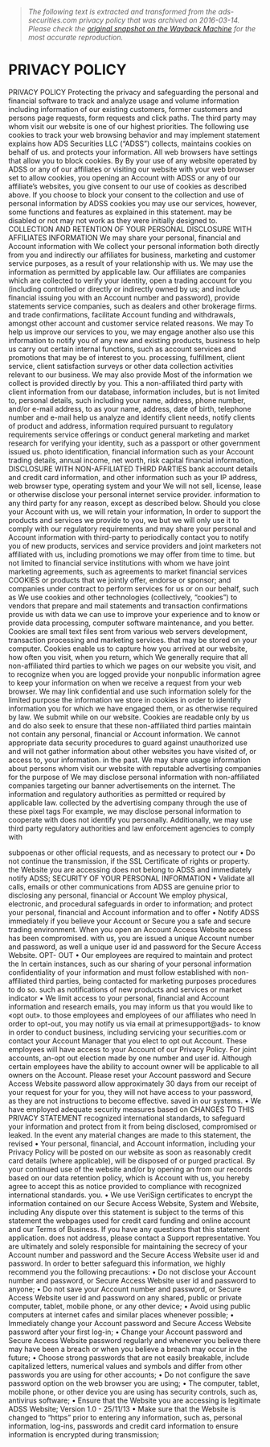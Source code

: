 > *The following text is extracted and transformed from the ads-securities.com privacy policy that was archived on 2016-03-14. Please check the [original snapshot on the Wayback Machine](https://web.archive.org/web/20160314081559id_/http%3A//www.ads-securities.com/sites/default/files/ADS-Securities-Privacy-Policy.pdf) for the most accurate reproduction.*

# PRIVACY POLICY

PRIVACY POLICY
Protecting the privacy and safeguarding the personal and financial           software to track and analyze usage and volume information including
information of our existing customers, former customers and persons          page requests, form requests and click paths. The third party may
whom visit our website is one of our highest priorities. The following       use cookies to track your web browsing behavior and may implement
statement explains how ADS Securities LLC (“ADSS”) collects, maintains       cookies on behalf of us.
and protects your information.
                                                                             All web browsers have settings that allow you to block cookies. By
By your use of any website operated by ADSS or any of our affiliates or      visiting our website with your web browser set to allow cookies, you
opening an Account with ADSS or any of our affiliate’s websites, you give    consent to our use of cookies as described above. If you choose to block
your consent to the collection and use of personal information by ADSS       cookies you may use our services, however, some functions and features
as explained in this statement.                                              may be disabled or not may not work as they were initially designed to.
COLLECTION AND RETENTION OF YOUR PERSONAL                                    DISCLOSURE WITH AFFILIATES
INFORMATION
                                                                             We may share your personal, financial and Account information with
We collect your personal information both directly from you and indirectly   our affiliates for business, marketing and customer service purposes,
as a result of your relationship with us. We may use the information         as permitted by applicable law. Our affiliates are companies which are
collected to verify your identity, open a trading account for you (including controlled or directly or indirectly owned by us; and include financial
issuing you with an Account number and password), provide statements         service companies, such as dealers and other brokerage firms.
and trade confirmations, facilitate Account funding and withdrawals,
amongst other account and customer service related reasons. We may           To help us improve our services to you, we may engage another
also use this information to notify you of any new and existing products,    business to help us carry out certain internal functions, such as account
services and promotions that may be of interest to you.                      processing, fulfillment, client service, client satisfaction surveys or other
                                                                             data collection activities relevant to our business. We may also provide
Most of the information we collect is provided directly by you. This         a non-affiliated third party with client information from our database,
information includes, but is not limited to, personal details, such          including your name, address, phone number, and/or e-mail address, to
as your name, address, date of birth, telephone number and e-mail            help us analyze and identify client needs, notify clients of product and
address, information required pursuant to regulatory requirements            service offerings or conduct general marketing and market research for
verifying your identity, such as a passport or other government issued       us.
photo identification, financial information such as your Account trading
details, annual income, net worth, risk capital financial information,       DISCLOSURE WITH NON-AFFILIATED THIRD PARTIES
bank account details and credit card information, and other information
such as your IP address, web browser type, operating system and your         We will not sell, license, lease or otherwise disclose your personal
internet service provider.                                                   information to any third party for any reason, except as described below.
Should you close your Account with us, we will retain your information,      In order to support the products and services we provide to you, we
but we will only use it to comply with our regulatory requirements and       may share your personal and Account information with third-party
to periodically contact you to notify you of new products, services and      service providers and joint marketers not affiliated with us, including
promotions we may offer from time to time.                                   but not limited to financial service institutions with whom we have joint
                                                                             marketing agreements, such as agreements to market financial services
COOKIES                                                                      or products that we jointly offer, endorse or sponsor; and companies
                                                                             under contract to perform services for us or on our behalf, such as
We use cookies and other technologies (collectively, “cookies”) to           vendors that prepare and mail statements and transaction confirmations
provide us with data we can use to improve your experience and to know       or provide data processing, computer software maintenance, and
you better. Cookies are small text files sent from various web servers       development, transaction processing and marketing services.
that may be stored on your computer. Cookies enable us to capture how
you arrived at our website, how often you visit, when you return, which      We generally require that all non-affiliated third parties to which we
pages on our website you visit, and to recognize when you are logged         provide your nonpublic information agree to keep your information
on when we receive a request from your web browser. We may link              confidential and use such information solely for the limited purpose
the information we store in cookies in order to identify information you     for which we have engaged them, or as otherwise required by law. We
submit while on our website. Cookies are readable only by us and do          also seek to ensure that these non-affiliated third parties maintain
not contain any personal, financial or Account information. We cannot        appropriate data security procedures to guard against unauthorized use
and will not gather information about other websites you have visited        of, or access to, your information.
in the past. We may share usage information about persons whom visit
our website with reputable advertising companies for the purpose of          We may disclose personal information with non-affiliated companies
targeting our banner advertisements on the internet. The information         and regulatory authorities as permitted or required by applicable law.
collected by the advertising company through the use of these pixel tags     For example, we may disclose personal information to cooperate with
does not identify you personally. Additionally, we may use third party       regulatory authorities and law enforcement agencies to comply with


subpoenas or other official requests, and as necessary to protect our        •    Do not continue the transmission, if the SSL Certificate of
rights or property.                                                               the Website you are accessing does not belong to ADSS and
                                                                                  immediately notify ADSS;
SECURITY OF YOUR PERSONAL INFORMATION                                        •    Validate all calls, emails or other communications from ADSS
                                                                                  are genuine prior to disclosing any personal, financial or Account
We employ physical, electronic, and procedural safeguards in order to             information; and
protect your personal, financial and Account information and to offer        •    Notify ADSS immediately if you believe your Account or Secure
you a safe and secure trading environment. When you open an Account               Access Website access has been compromised.
with us, you are issued a unique Account number and password, as well
a unique user id and password for the Secure Access Website.                 OPT- OUT
•    Our employees are required to maintain and protect the                  In certain instances, such as our sharing of your personal information
     confidentiality of your information and must follow established         with non-affiliated third parties, being contacted for marketing purposes
     procedures to do so.                                                    such as notifications of new products and services or market indicator
•    We limit access to your personal, financial and Account information     and research emails, you may inform us that you would like to «opt out».
     to those employees and employees of our affiliates who need             In order to opt-out, you may notify us via email at primesupport@ads-
     to know in order to conduct business, including servicing your          securities.com or contact your Account Manager that you elect to opt out
     Account. These employees will have access to your Account               of our Privacy Policy. For joint accounts, an-opt out election made by one
     number and user id. Although certain employees have the ability to      account owner will be applicable to all owners on the Account. Please
     reset your Account password and Secure Access Website password          allow approximately 30 days from our receipt of your request for your
     for you, they will not have access to your password, as they are not    instructions to become effective.
     saved in our systems.
•    We have employed adequate security measures based on                    CHANGES TO THIS PRIVACY STATEMENT
     recognized international standards, to safeguard your information
     and protect from it from being disclosed, compromised or leaked.        In the event any material changes are made to this statement, the revised
•    Your personal, financial, and Account information, including your       Privacy Policy will be posted on our website as soon as reasonably
     credit card details (where applicable), will be disposed of or purged   practical. By your continued use of the website and/or by opening an
     from our records based on our data retention policy, which is           Account with us, you hereby agree to accept this as notice provided to
     compliance with recognized international standards.                     you.
•    We use VeriSign certificates to encrypt the information contained
     on our Secure Access Website, System and Website, including             Any dispute over this statement is subject to the terms of this statement
     the webpages used for credit card funding and online account            and our Terms of Business. If you have any questions that this statement
     application.                                                            does not address, please contact a Support representative.
You are ultimately and solely responsible for maintaining the secrecy
of your Account number and password and the Secure Access Website
user id and password. In order to better safeguard this information, we
highly recommend you the following precautions:
•    Do not disclose your Account number and password, or Secure
     Access Website user id and password to anyone;
•    Do not save your Account number and password, or Secure Access
     Website user id and password on any shared, public or private
     computer, tablet, mobile phone, or any other device;
•    Avoid using public computers at internet cafes and similar places
     whenever possible;
•    Immediately change your Account password and Secure Access
     Website password after your first log-in;
•    Change your Account password and Secure Access Website
     password regularly and whenever you believe there may have been
     a breach or when you believe a breach may occur in the future;
•    Choose strong passwords that are not easily breakable, include
     capitalized letters, numerical values and symbols and differ from
     other passwords you are using for other accounts;
•    Do not configure the save password option on the web browser you
     are using;
•    The computer, tablet, mobile phone, or other device you are using
     has security controls, such as, antivirus software;
•    Ensure that the Website you are accessing is legitimate ADSS
     Website;
                                                                                                                                                    Version 1.0 - 25/11/13
•    Make sure that the Website is changed to “https” prior to entering
     any information, such as, personal information, log-ins, passwords
     and credit card information to ensure information is encrypted
     during transmission;
